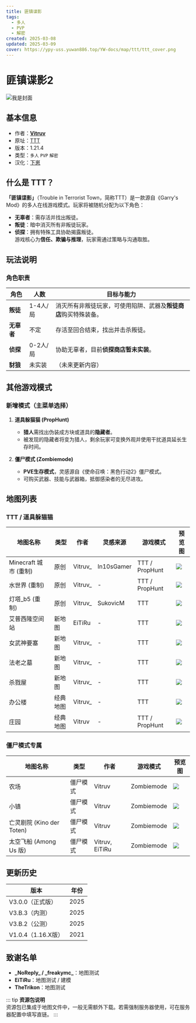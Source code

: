 ```yaml
---
title: 匪镇谍影
tags:
  - 多人
  - PVP
  - 解密
created: 2025-03-08
updated: 2025-03-09
cover: https://ypy-uss.yuwan886.top/YW-docs/map/ttt/ttt_cover.png
---
```


# 匪镇谍影2
![我是封面](https://ypy-uss.yuwan886.top/YW-docs/map/ttt/ttt_cover.png)
## 基本信息

- 作者：[**Vitruv**](https://www.planetminecraft.com/member/vitruv/)
- 原址：[TTT ](https://www.planetminecraft.com/project/rrouble-in-terrorist-town/)
- 版本：1.21.4
- 类型：`多人` `PVP` `解密`
- 汉化：[下崽](https://pan.quark.cn/s/a2346444ef67)

## 什么是 TTT？

**「匪镇谍影」**（Trouble in Terrorist Town，简称TTT）是一款源自《Garry's Mod》的多人在线游戏模式。玩家将被随机分配为以下角色：  
- **无辜者**：需存活并找出叛徒。  
- **叛徒**：暗中消灭所有非叛徒玩家。  
- **侦探**：拥有特殊工具协助揭露叛徒。  
游戏核心为**信任、欺骗与推理**，玩家需通过策略与沟通取胜。

## 玩法说明

### 角色职责  
| 角色        | 人数      | 目标与能力                                                                 |
|-------------|-----------|----------------------------------------------------------------------------|
| **叛徒**    | 1-4人/局  | 消灭所有非叛徒玩家，可使用陷阱、武器及**叛徒商店**购买特殊装备。           |
| **无辜者**  | 不定      | 存活至回合结束，找出并击杀叛徒。                                           |
| **侦探**    | 0-2人/局  | 协助无辜者，目前**侦探商店暂未实装**。                                     |
| **豺狼**    | 未实装    | （未来更新内容）                                                           |

## 其他游戏模式

### 新增模式（主菜单选择）  
1. **道具躲猫猫 (PropHunt)**  
   - **猎人**需找出伪装成方块或道具的**隐藏者**。  
   - 被发现的隐藏者将变为猎人，剩余玩家可变换外观并使用干扰道具延长生存时间。  

2. **僵尸模式 (Zombiemode)**  
   - **PVE生存模式**，灵感源自《使命召唤：黑色行动2》僵尸模式。  
   - 可购买武器、技能与武器箱，抵御感染者的无尽进攻。

## 地图列表

### TTT / 道具躲猫猫  
| 地图名称              | 类型      | 作者         | 灵感来源           | 游戏模式                | 预览图                          |
|-----------------------|-----------|--------------|--------------------|-------------------------|---------------------------------|
| Minecraft 城市 (重制) | 原创      | Vitruv\_     | In10sGamer         | TTT / PropHunt          | ![](https://ypy-uss.yuwan886.top/YW-docs/map/ttt/minecraft_city.png) |
| 水世界 (重制)         | 原创      | Vitruv\_     | -                  | TTT / PropHunt          | ![](https://ypy-uss.yuwan886.top/YW-docs/map/ttt/waterworld.png) |
| 灯塔\_b5 (重制)       | 原创      | Vitruv\_     | SukovicM           | TTT                     | ![](https://ypy-uss.yuwan886.top/YW-docs/map/ttt/lighthouse_b5.png) |
| 艾普西隆空间站        | 新地图    | EiTiRu       | -                  | TTT                     | ![](https://ypy-uss.yuwan886.top/YW-docs/map/ttt/epsilon_station.png) |
| 女武神要塞            | 新地图    | Vitruv\_     | -                  | TTT                     | ![](https://ypy-uss.yuwan886.top/YW-docs/map/ttt/fort_valkyrie.png) |
| 法老之墓              | 新地图    | Vitruv\_     | -                  | TTT                     | ![](https://ypy-uss.yuwan886.top/YW-docs/map/ttt/fort_valkyrie.png) |
| 杀戮屋                | 新地图    | Vitruv\_     | -                  | TTT                     | ![](https://ypy-uss.yuwan886.top/YW-docs/map/ttt/killhouse.png) |
| 办公楼                | 经典地图  | Vitruv\_     | -                  | TTT                     | ![](https://ypy-uss.yuwan886.top/YW-docs/map/ttt/offices.png) |
| 庄园                  | 经典地图  | Vitruv       | -                  | TTT / PropHunt          | ![](https://ypy-uss.yuwan886.top/YW-docs/map/ttt/mansion.png) |

### 僵尸模式专属  
| 地图名称              | 类型      | 作者         | 游戏模式    | 预览图                          |
|-----------------------|-----------|--------------|-------------|---------------------------------|
| 农场                  | 僵尸模式  | Vitruv       | Zombiemode  | ![](https://ypy-uss.yuwan886.top/YW-docs/map/ttt/the_farm.png) |
| 小镇                  | 僵尸模式  | Vitruv       | Zombiemode  | ![](https://ypy-uss.yuwan886.top/YW-docs/map/ttt/town.png) |
| 亡灵剧院 (Kino der Toten) | 僵尸模式 | Vitruv       | Zombiemode  | ![](https://ypy-uss.yuwan886.top/YW-docs/map/ttt/kino_der_toten.png) |
| 太空飞船 (Among Us 版) | 僵尸模式 | Vitruv, EiTiRu | Zombiemode  | ![](https://ypy-uss.yuwan886.top/YW-docs/map/ttt/the_skeld.png) |

## 更新历史

| 版本               | 年份    |
|--------------------|---------|
| V3.0.0（正式版）   | 2025    |
| V3.B.3（内测）     | 2025    |
| V3.B.2（公测）     | 2025    |
| V1.0.4（1.16.X版） | 2021    |

## 致谢名单

- **\_NoReply\_ / \_freakymc\_**：地图测试  
- **EiTiRu**：地图测试 / 建模  
- **TheTrikon**：地图测试  

::: tip **资源包说明**  
资源包已集成于地图文件中，一般无需额外下载。若需强制服务器使用，可在服务器配置中填写直链。
:::

